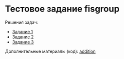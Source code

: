 # Тестовое задание fisgroup
Решения задач:

- [Задание 1](./tasks/task_1.md)
- [Задание 2](./tasks/task_2.md)
- [Задание 3](./tasks/task_3.md)

Дополнительные материалы (код): [addition](./tasks/addition/)